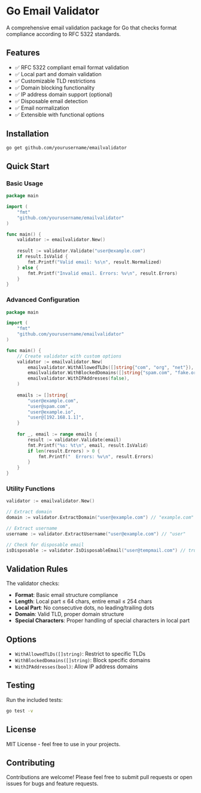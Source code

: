 # Go Email Validator

A comprehensive email validation package for Go that checks format compliance according to RFC 5322 standards.

## Features

- ✅ RFC 5322 compliant email format validation
- ✅ Local part and domain validation
- ✅ Customizable TLD restrictions
- ✅ Domain blocking functionality
- ✅ IP address domain support (optional)
- ✅ Disposable email detection
- ✅ Email normalization
- ✅ Extensible with functional options

## Installation

```bash
go get github.com/yourusername/emailvalidator
```

## Quick Start

### Basic Usage

```go
package main

import (
    "fmt"
    "github.com/yourusername/emailvalidator"
)

func main() {
    validator := emailvalidator.New()
    
    result := validator.Validate("user@example.com")
    if result.IsValid {
        fmt.Printf("Valid email: %s\n", result.Normalized)
    } else {
        fmt.Printf("Invalid email. Errors: %v\n", result.Errors)
    }
}
```

### Advanced Configuration

```go
package main

import (
    "fmt"
    "github.com/yourusername/emailvalidator"
)

func main() {
    // Create validator with custom options
    validator := emailvalidator.New(
        emailvalidator.WithAllowedTLDs([]string{"com", "org", "net"}),
        emailvalidator.WithBlockedDomains([]string{"spam.com", "fake.org"}),
        emailvalidator.WithIPAddresses(false),
    )
    
    emails := []string{
        "user@example.com",
        "user@spam.com",
        "user@example.io",
        "user@[192.168.1.1]",
    }
    
    for _, email := range emails {
        result := validator.Validate(email)
        fmt.Printf("%s: %t\n", email, result.IsValid)
        if len(result.Errors) > 0 {
            fmt.Printf("  Errors: %v\n", result.Errors)
        }
    }
}
```

### Utility Functions

```go
validator := emailvalidator.New()

// Extract domain
domain := validator.ExtractDomain("user@example.com") // "example.com"

// Extract username
username := validator.ExtractUsername("user@example.com") // "user"

// Check for disposable email
isDisposable := validator.IsDisposableEmail("user@tempmail.com") // true
```

## Validation Rules

The validator checks:

- **Format**: Basic email structure compliance
- **Length**: Local part ≤ 64 chars, entire email ≤ 254 chars
- **Local Part**: No consecutive dots, no leading/trailing dots
- **Domain**: Valid TLD, proper domain structure
- **Special Characters**: Proper handling of special characters in local part

## Options

- `WithAllowedTLDs([]string)`: Restrict to specific TLDs
- `WithBlockedDomains([]string)`: Block specific domains
- `WithIPAddresses(bool)`: Allow IP address domains

## Testing

Run the included tests:

```bash
go test -v
```

## License

MIT License - feel free to use in your projects.

## Contributing

Contributions are welcome! Please feel free to submit pull requests or open issues for bugs and feature requests.